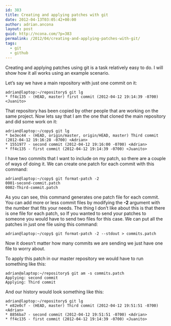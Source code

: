 ```yaml
---
id: 383
title: Creating and applying patches with git
date: 2012-04-13T03:05:42+00:00
author: adrian.ancona
layout: post
guid: http://ncona.com/?p=383
permalink: /2012/04/creating-and-applying-patches-with-git/
tags:
  - git
  - github
---
```

Creating and applying patches using git is a task relatively easy to do. I will show how it all works using an example scenario.

Let&#8217;s say we have a main repository with just one commit on it:

```
adrian@laptop:~/repository$ git lg
* ff4c135 - (HEAD, master) first commit (2012-04-12 19:14:39 -0700) <Juanito>
```

That repository has been copied by other people that are working on the same project. Now lets say that I am the one that cloned the main repository and did some work on it:

```
adrian@laptop:~/copy$ git lg
* be3ec44 - (HEAD, origin/master, origin/HEAD, master) Third commit (2012-04-12 19:16:28 -0700) <Adrian>
* 1551977 - second commit (2012-04-12 19:16:00 -0700) <Adrian>
* ff4c135 - first commit (2012-04-12 19:14:39 -0700) <Juanito>
```

<!--more-->

I have two commits that I want to include on my patch, so there are a couple of ways of doing it. We can create one patch for each commit with this command:

```
adrian@laptop:~/copy$ git format-patch -2
0001-second-commit.patch
0002-Third-commit.patch
```

As you can see, this command generates one patch file for each commit. You can add more or less commit files by modifying the **-2** argument with the number that fits your needs. The thing I don&#8217;t like about this is that there is one file for each patch, so If you wanted to send your patches to someone you would have to send two files for this case. We can put all the patches in just one file using this command:

```
adrian@laptop:~/copy$ git format-patch -2 --stdout > commits.patch
```

Now it doesn&#8217;t matter how many commits we are sending we just have one file to worry about.

To apply this patch in our master repository we would have to run something like this:

```
adrian@alaptop:~/repository$ git am -s commits.patch
Applying: second commit
Applying: Third commit
```

And our history would look something like this:

```
adrian@laptop:~/repository$ git lg
* e82e0cf - (HEAD, master) Third commit (2012-04-12 19:51:51 -0700) <Adrian>
* 8856ba7 - second commit (2012-04-12 19:51:51 -0700) <Adrian>
* ff4c135 - first commit (2012-04-12 19:14:39 -0700) <Juanito>
```
